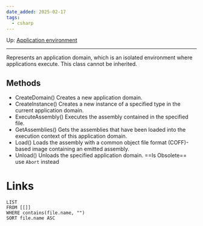 ```yaml
---
date_added: 2025-02-17
tags:
  - csharp
---
```

Up: [Application environment](Application%20environment.md)
___
 Represents an application domain, which is an isolated environment where applications execute. This class cannot be inherited.
## Methods

- CreateDomain()  Creates a new application domain.
- CreateInstance()  Creates a new instance of a specified type in the current application domain.
- ExecuteAssembly()  Executes the assembly contained in the specified file.
- GetAssemblies()  Gets the assemblies that have been loaded into the execution context of this application domain.
- Load()  Loads the assembly with a common object file format (COFF)-based image containing an emitted assembly.
- Unload() Unloads the specified application domain. ==Is Obsolete== use `Abort` instead

# Links
```dataview
LIST
FROM [[]]
WHERE contains(file.name, "")
SORT file.name ASC
```
